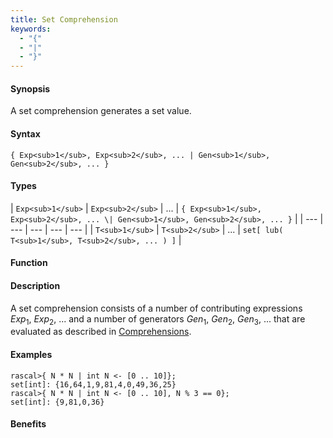 ```yaml
---
title: Set Comprehension
keywords:
  - "{"
  - "|"
  - "}"
---
```


#### Synopsis

A set comprehension generates a set value.

#### Syntax

`{ Exp<sub>1</sub>, Exp<sub>2</sub>, ... | Gen<sub>1</sub>, Gen<sub>2</sub>, ... }`

#### Types


| `Exp<sub>1</sub>` | `Exp<sub>2</sub>` | ... | `{ Exp<sub>1</sub>, Exp<sub>2</sub>, ... \| Gen<sub>1</sub>, Gen<sub>2</sub>, ... }`  |
| --- | --- | --- | --- | --- |
| `T<sub>1</sub>`   | `T<sub>2</sub>`   | ... | `set[ lub( T<sub>1</sub>, T<sub>2</sub>, ... ) ]`                    |


#### Function

#### Description

A set comprehension consists of a number of contributing expressions _Exp_<sub>1</sub>, _Exp_<sub>2</sub>, ... and a number of
generators _Gen_<sub>1</sub>, _Gen_<sub>2</sub>, _Gen_<sub>3</sub>, ... that are evaluated as described in [Comprehensions](/docs//Rascal/Expressions/Comprehensions).

#### Examples


```rascal-shell
rascal>{ N * N | int N <- [0 .. 10]};
set[int]: {16,64,1,9,81,4,0,49,36,25}
rascal>{ N * N | int N <- [0 .. 10], N % 3 == 0};
set[int]: {9,81,0,36}
```

#### Benefits


